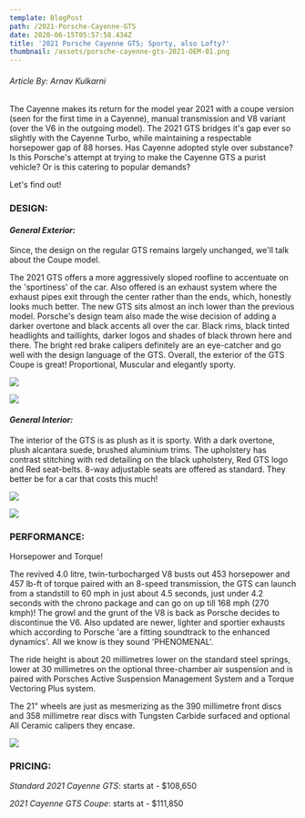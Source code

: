 ```yaml
---
template: BlogPost
path: /2021-Porsche-Cayenne-GTS
date: 2020-06-15T05:57:58.434Z
title: '2021 Porsche Cayenne GTS; Sporty, also Lofty?'
thumbnail: /assets/porsche-cayenne-gts-2021-OEM-01.png
---
```

###### Article By: Arnav Kulkarni

The Cayenne makes its return for the model year 2021 with a coupe version (seen for the first time in a Cayenne), manual transmission and V8 variant (over the V6 in the outgoing model). The 2021 GTS bridges it's gap ever so slightly with the Cayenne Turbo, while maintaining a respectable horsepower gap of 88 horses. Has Cayenne adopted style over substance? Is this Porsche's attempt at trying to make the Cayenne GTS a purist vehicle? Or is this catering to popular demands?

Let's find out!



### **DESIGN:**



#### *General Exterior:*

Since, the design on the regular GTS remains largely unchanged, we'll talk about the Coupe model.

The 2021 GTS offers a more aggressively sloped roofline to accentuate on the 'sportiness' of the car. Also offered is an exhaust system where the exhaust pipes exit through the center rather than the ends, which, honestly looks much better. The new GTS sits almost an inch lower than the previous model. Porsche's design team also made the wise decision of adding a darker overtone and black accents all over the car. Black rims, black tinted headlights and taillights, darker logos and shades of black thrown here and there. The bright red brake calipers definitely are an eye-catcher and  go well with the design language of the GTS. Overall, the exterior of the GTS Coupe is great! Proportional, Muscular and elegantly sporty.

![](/assets/2021-porsche-cayenne-gts-coupe-103-1591378565.jpg)

![](/assets/2021-porsche-cayenne-gts-coupe-102-1591378565.jpg)



#### *General Interior:*

The interior of the GTS is as plush as it is sporty.  With a dark overtone, plush alcantara suede, brushed aluminium trims. The upholstery has contrast stitching with red detailing on the black upholstery, Red GTS logo and Red seat-belts. 8-way adjustable seats are offered as standard. They better be for a car that costs this much!

![](/assets/2021-porsche-cayenne-gts-coupe-106-1591378565.jpg)

![](/assets/2021-porsche-cayenne-gts-coupe-107-1591378565.jpg)



### **PERFORMANCE:**

Horsepower and Torque!

The revived 4.0 litre, twin-turbocharged V8 busts out 453 horsepower and 457 lb-ft of torque paired with an 8-speed transmission, the GTS can launch from a standstill to 60 mph in just about 4.5 seconds, just under 4.2 seconds with the chrono package and can go on up till 168 mph (270 kmph)! The growl and the grunt of the V8 is back as Porsche decides to discontinue the V6. Also updated are newer, lighter and sportier exhausts which according to Porsche 'are a fitting soundtrack to the enhanced dynamics'. All we know is they sound 'PHENOMENAL'. 

The ride height is about 20 millimetres lower on the standard steel springs, lower at 30 millimetres on the optional three-chamber air suspension and is paired with Porsches Active Suspension Management System and a Torque Vectoring Plus system.

The 21" wheels are just as mesmerizing as the 390 millimetre front discs and 358 millimetre rear discs with Tungsten Carbide surfaced and optional All Ceramic calipers they encase.

![](/assets/2021-porsche-cayenne-gts-101-1591378527.jpg)



### PRICING:

*Standard 2021 Cayenne GTS*: starts at - $108,650

*2021 Cayenne GTS Coupe*: starts at - $111,850
